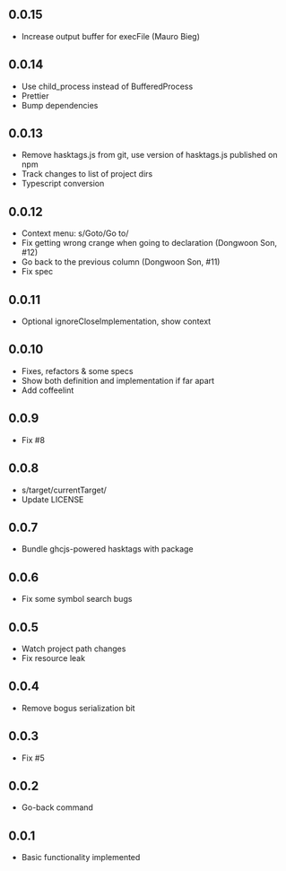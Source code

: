 ## 0.0.15

-   Increase output buffer for execFile (Mauro Bieg)

## 0.0.14

-   Use child\_process instead of BufferedProcess
-   Prettier
-   Bump dependencies

## 0.0.13

-   Remove hasktags.js from git, use version of hasktags.js published on
    npm
-   Track changes to list of project dirs
-   Typescript conversion

## 0.0.12

-   Context menu: s/Goto/Go to/
-   Fix getting wrong crange when going to declaration (Dongwoon Son,
    \#12)
-   Go back to the previous column (Dongwoon Son, \#11)
-   Fix spec

## 0.0.11

-   Optional ignoreCloseImplementation, show context

## 0.0.10

-   Fixes, refactors & some specs
-   Show both definition and implementation if far apart
-   Add coffeelint

## 0.0.9

-   Fix \#8

## 0.0.8

-   s/target/currentTarget/
-   Update LICENSE

## 0.0.7

-   Bundle ghcjs-powered hasktags with package

## 0.0.6

-   Fix some symbol search bugs

## 0.0.5

-   Watch project path changes
-   Fix resource leak

## 0.0.4

-   Remove bogus serialization bit

## 0.0.3

-   Fix \#5

## 0.0.2

-   Go-back command

## 0.0.1

-   Basic functionality implemented
